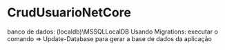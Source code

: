 # CrudUsuarioNetCore
banco de dados: (localdb)\MSSQLLocalDB
Usando Migrations: executar o comando => Update-Database para gerar a base de dados da aplicação
